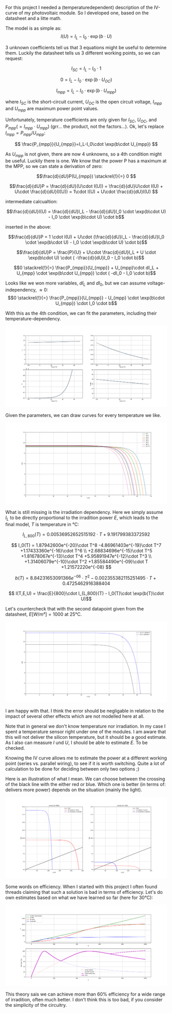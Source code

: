 
For this project I needed a (temperaturedependent) description of the IV-curve of my photovoltaic module. So I developed one, based on the datasheet and a litte math.

The model is as simple as:
$$I(U) = I_L - I_0 \cdot \exp(b\cdot U)$$

3 unknown coefficients tell us that 3 equations might be useful to determine them. Luckily the datasheet tells us 3 different working points, so we can request:

$$ I_{SC}=I_L-I_0\cdot 1 $$

$$ 0=I_L-I_0\cdot \exp(b\cdot U_{OC}) $$

$$ I_{mpp}=I_L-I_0\cdot \exp(b\cdot U_{mpp}) $$

where $I_{SC}$ is the short-circuit current, $U_{OC}$ is the open circuit voltage, $I_{mpp}$ and $U_{mpp}$ are maximum power point values. 


Unfortunately, temperature coefficients are only given for $I_{SC}$, $U_{OC}$, and $P_{mpp}(=I_{mpp}\cdot U_{mpp})$ (grr... the product, not the factors...). Ok, let's replace $I_{mpp}=P_{mpp}/U_{mpp}$:

$$  \frac{P_{mpp}}{U_{mpp}}=I_L-I_0\cdot \exp(b\cdot U_{mpp}) $$

As $U_{mpp}$ is not given, there are now 4 unknowns, so a 4th condition might be useful. Luckily there is one. We know that the power P has a maximum at the MPP, so we can state a derivation of zero:

$$\frac{d}{dU}P(U_{mpp}) \stackrel{!}{=} 0 $$

$$\frac{d}{dU}P = \frac{d}{dU}(U\cdot I(U)) = 
\frac{d}{dU}U\cdot I(U) + U\cdot \frac{d}{dU}(I(U)) =
1\cdot I(U) + U\cdot \frac{d}{dU}I(U)  $$

intermediate calcualtion:

$$\frac{d}{dU}I(U) = \frac{d}{dU}I_L - \frac{d}{dU}I_0 \cdot \exp(b\cdot U) - I_0 \cdot \exp(b\cdot U) \cdot b$$

inserted in the above:

$$\frac{d}{dU}P = 1 \cdot I(U) + U\cdot (\frac{d}{dU}I_L - \frac{d}{dU}I_0 \cdot \exp(b\cdot U) - I_0 \cdot \exp(b\cdot U) \cdot b)$$

$$\frac{d}{dU}P = \frac{P}{U} + U\cdot \frac{d}{dU}I_L + U \cdot \exp(b\cdot U) \cdot ( -\frac{d}{dU}I_0  - I_0  \cdot b)$$

$$0 \stackrel{!}{=}  \frac{P_{mpp}}{U_{mpp}} + U_{mpp}\cdot dI_L + U_{mpp} \cdot \exp(b\cdot U_{mpp}) \cdot ( -dI_0  - I_0  \cdot b)$$

Looks like we won more variables, $dI_L$ and $dI_0$, but we can assume voltage-independency, $\approx0$:
$$0 \stackrel{!}{=}  \frac{P_{mpp}}{U_{mpp}} - U_{mpp} \cdot \exp(b\cdot U_{mpp}) \cdot  I_0  \cdot b$$

With this as the 4th condition, we can fit the parameters, including their temperature-dependency. 

![IVcharacteristicA](./IVcharacteristicA.png)

Given the parameters, we can draw curves for every temperature we like.

![IVcharacteristicB](./IVcharacteristicB.png)

What is still missing is the irradiation dependency. Here we simply assume $I_L$ to be directly proportional to the irradition power $E$, which leads to the final model, $T$ is temperature in °C:

$$I_{L,800}(T) = 0.00536952652515192\cdot T + 9.191799383372592 $$

 $$ I_0(T) = 1.87942600e^{-20}\cdot T^8
-4.86961403e^{-19}\cdot T^7
+1.17433360e^{-16}\cdot T^6 \\
+2.68834696e^{-15}\cdot T^5 
+1.81678067e^{-13}\cdot T^4
+5.95891947e^{-12}\cdot T^3 \\
+1.31406079e^{-10}\cdot T^2
+1.85584490e^{-09}\cdot T
+1.21572220e^{-08}
$$

$$ b(T)  = 8.84231653091366e^{-06}\cdot T^2 -0.002355382115251495\cdot T + 0.4725462916388404$$

$$ I(T,E,U)  = \frac{E}{800}\cdot I_{L,800}(T) - I_0(T)\cdot \exp(b(T)\cdot U)$$

Let's countercheck that with the second datapoint given from the datasheet, $E[W/m²]=1000$ at $25\text{°C}$.

![IVcharacteristicC](./IVcharacteristicC.png)

I am happy with that. I think the error should be negligable in relation to the impact of several other effects which are not modelled here at all.

Note that in general we don't know temperature nor irradiation. In my case I spent a temperature sensor right under one of the modules. I am aware that this will not deliver the silicon temperature, but it should be a good estimate. As I also can measure $I$ und $U$, I should be able to estimate $E$. To be checked.

Knowing the IV curve allows me to estimate the power at a different working point (series vs. parallel wiring), to see if it is worth switching. Quite a lot of calculation to be done for deciding between only two options ;)

Here is an illustration of what I mean. We can choose between the crossing of the black line with the either red or blue. Which one is better (in terms of: delivers more power) depends on the situation (mainly the light).

![IVcharacteristicD](./IVcharacteristicD.png)

Some words on efficiency. When I started with this project I often found threads claiming that such a solution is bad in terms of efficiency. Let's do own estimates based on what we have learned so far (here for 30°C):

![IVcharacteristicE](./IVcharacteristicE.png)

This theory sais we can achieve more than 60% efficiency for a wide range of irradition, often much better. I don't think this is too bad, if you consider the simplicity of the circuitry. 
